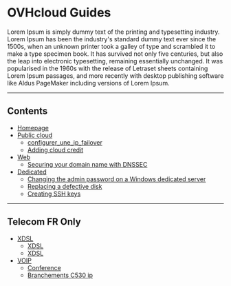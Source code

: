 # OVHcloud Guides


Lorem Ipsum is simply dummy text of the printing and typesetting industry.
Lorem Ipsum has been the industry's standard dummy text ever since the 1500s, when an unknown printer took a galley of type and scrambled it to make a type specimen book.
It has survived not only five centuries, but also the leap into electronic typesetting, remaining essentially unchanged. 
It was popularised in the 1960s with the release of Letraset sheets containing Lorem Ipsum passages, and more recently with desktop publishing software like Aldus PageMaker including versions of Lorem Ipsum.

-----
## Contents
+ [Homepage](home.en-ie.md)
+ [Public cloud](platform/public-cloud/configure-a-failover-ip/guide.fr-en.md)
   + [configurer_une_ip_failover](platform/public-cloud/configure-a-failover-ip/guide.fr-fr.md)
   + [Adding cloud credit](platform/public-cloud/add_cloud_credit_to_project/guide.en-gb.md)
+ [Web](platform/public-cloud/configure-a-failover-ip/guide.fr-fr.md)
   + [Securing your domain name with DNSSEC](web/domains/dns_dnssec/guide.en-ie.md)
+ [Dedicated](cloud/dedicated/product.en-ie.md)
   + [Changing the admin password on a Windows dedicated server](cloud/dedicated/changing-admin-password-on-windows/guide.en-ie.md)
   + [Replacing a defective disk](cloud/dedicated/disk_replacement/guide.en-ie.md)
   + [Creating SSH keys](cloud/dedicated/creating-ssh-keys-dedicated/guide.en-ie.md)

-----
## Telecom FR Only
+ [XDSL]()
    + [XDSL](telecom/xdsl/comment_resilier_mon_acces_xdsl/guide.fr-fr.md)
    + [XDSL](telecom/xdsl/comment_activer_backup_LTE/guide.fr-fr.md)
+ [VOIP]()
    + [Conference](telecom/voip/conference/guide.fr-fr.md)
    + [Branchements C530 ip](telecom/voip/branchements_du_c530_ip/guide.fr-fr.md)
